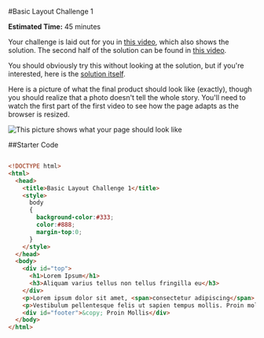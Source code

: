 #Basic Layout Challenge 1

**Estimated Time:** 45 minutes

Your challenge is laid out for you in [this video](http://www.youtube.com/watch?v=NuUDce1UC04), which also shows the solution. The second half of the solution can be found in [this video](http://www.youtube.com/watch?v=bxJetHA3ZeY).

You should obviously try this without looking at the solution, but if you're interested, here is the [solution itself](https://github.com/christensenacademy/christensen-academy/blob/master/modules/css-layouts/challenges/basic-layout-challenge-1.html).

Here is a picture of what the final product should look like (exactly), though you should realize that a photo doesn't tell the whole story. You'll need to watch the first part of the first video to see how the page adapts as the browser is resized.

![This picture shows what your page should look like](http://christensenacademy.org/modules/css-layouts/challenges/basic-layout-challenge-1.png)

##Starter Code

```html

<!DOCTYPE html>
<html>
  <head>
    <title>Basic Layout Challenge 1</title>
    <style>
      body
      {
        background-color:#333;
        color:#888;
        margin-top:0;
      }
    </style>
  </head>
  <body>
    <div id="top">
      <h1>Lorem Ipsum</h1>
      <h3>Aliquam varius tellus non tellus fringilla eu</h3>
    </div>
    <p>Lorem ipsum dolor sit amet, <span>consectetur adipiscing</span> elit. Aenean ut tincidunt urna. Integer faucibus nisl at tellus cursus at mollis elit tincidunt. Fusce quis tellus sed nulla fermentum aliquam a sodales lorem. Praesent vehicula ornare nibh, sit amet bibendum turpis volutpat eu. In scelerisque, dolor in condimentum adipiscing, nunc dolor tristique sapien, ut cursus nisi ipsum ut justo. Curabitur cursus nisi eget lorem hendrerit porttitor.</p>
    <p>Vestibulum pellentesque felis ut sapien tempus mollis. Proin mollis, nulla nec venenatis sodales, libero lorem suscipit dolor, vel ullamcorper velit metus in augue. Nam at diam mi, non tincidunt nisi. Quisque at quam ligula, a porta risus. Sed congue pellentesque tortor eget euismod. Nullam ut nisi eget risus varius pharetra quis ut leo. Duis sagittis diam id eros aliquet consectetur ullamcorper tellus euismod. Nullam id nunc et mi aliquet suscipit. Nunc varius, urna eu feugiat convallis, nulla felis semper turpis, quis pharetra neque erat quis velit. Maecenas vel elementum ligula.</p>
    <div id="footer">&copy; Proin Mollis</div>
  </body>
</html>
```

